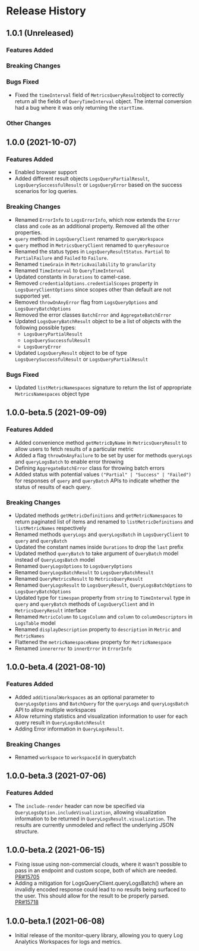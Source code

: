 # Release History

## 1.0.1 (Unreleased)

### Features Added

### Breaking Changes

### Bugs Fixed

- Fixed the `timeInterval` field of `MetricsQueryResult`object to correctly return all the fields of `QueryTimeInterval` object. The internal conversion had a bug where it was only returning the `startTime`.

### Other Changes

## 1.0.0 (2021-10-07)

### Features Added

- Enabled browser support
- Added different result objects `LogsQueryPartialResult`, `LogsQuerySuccessfulResult` or `LogsQueryError` based on the success scenarios for log queries.

### Breaking Changes

- Renamed `ErrorInfo` to `LogsErrorInfo`, which now extends the `Error` class and `code` as an additional property. Removed all the other properties.
- `query` method in `LogsQueryClient` renamed to `queryWorkspace`
- `query` method in `MetricsQueryClient` renamed to `queryResource`
- Renamed the status types in `LogsQueryResultStatus`. `Partial` to `PartialFailure` and `Failed` to `Failure`.
- Renamed `timeGrain` in `MetricAvailability` to `granularity`
- Renamed `TimeInterval` to `QueryTimeInterval`
- Updated constants in `Durations` to camel-case.
- Removed `credentialOptions.credentialScopes` property in `LogsQueryClientOptions` since scopes other than default are not supported yet.
- Removed `throwOnAnyError` flag from `LogsQueryOptions` and `LogsQueryBatchOptions`
- Removed the error classes `BatchError` and `AggregateBatchError`
- Updated `LogsQueryBatchResult` object to be a list of objects with the following possible types:
  - `LogsQueryPartialResult`
  - `LogsQuerySuccessfulResult`
  - `LogsQueryError`
- Updated `LogsQueryResult` object to be of type `LogsQuerySuccessfulResult` or `LogsQueryPartialResult`

### Bugs Fixed

- Updated `listMetricNamespaces` signature to return the list of appropriate `MetricsNamespaces` object type

## 1.0.0-beta.5 (2021-09-09)

### Features Added

- Added convenience method `getMetricByName` in `MetricsQueryResult` to allow users to fetch results of a particular metric
- Added a flag `throwOnAnyFailure` to be set by user for methods `queryLogs` and `queryLogsBatch` to enable error throwing
- Defining `AggregateBatchError` class for throwing batch errors
- Added status with potential values `("Partial" | "Success" | "Failed")` for responses of `query` and `queryBatch` APIs to indicate whether the status of results of each query.

### Breaking Changes

- Updated methods `getMetricDefinitions` and `getMetricNamespaces` to return paginated list of items and renamed to `listMetricDefinitions` and `listMetricNames` respectively
- Renamed methods `queryLogs` and `queryLogsBatch` in `LogsQueryClient` to `query` and `queryBatch`
- Updated the constant names inside `Durations` to drop the `last` prefix
- Updated method `queryBatch` to take argument of `QueryBatch` model instead of `QueryLogsBatch` model
- Renamed `QueryLogsOptions` to `LogsQueryOptions`
- Renamed `QueryLogsBatchResult` to `LogsQueryBatchResult`
- Renamed `QueryMetricsResult` to `MetricsQueryResult`
- Renamed `QueryLogsResult` to `LogsQueryResult`, `QueryLogsBatchOptions` to `LogsQueryBatchOptions`
- Updated type for `timespan` property from `string` to `TimeInterval` type in `query` and `queryBatch` methods of `LogsQueryClient` and in `MetricsQueryResult` interface
- Renamed `MetricColumn` to `LogsColumn` and `column` to `columnDescriptors` in `LogsTable` model
- Renamed `displayDescription` property to `description` in `Metric` and `MetricNames`
- Flattened the `metricNamespaceName` property for `MetricNamespace`
- Renamed `innererror` to `innerError` in `ErrorInfo`

## 1.0.0-beta.4 (2021-08-10)

### Features Added

- Added `additionalWorkspaces` as an optional parameter to `QueryLogsOptions` and `BatchQuery` for the `queryLogs` and `queryLogsBatch` API to allow multiple workspaces
- Allow returning statistics and visualization information to user for each query result in `QueryLogsBatchResult`
- Adding Error information in `QueryLogsResult`.

### Breaking Changes

- Renamed `workspace` to `workspaceId` in querybatch

## 1.0.0-beta.3 (2021-07-06)

### Features Added

- The `include-render` header can now be specified via `QueryLogsOption.includeVisualization`, allowing
  visualization information to be returned in `QueryLogsResult.visualization`. The results are currently
  unmodeled and reflect the underlying JSON structure.

## 1.0.0-beta.2 (2021-06-15)

- Fixing issue using non-commercial clouds, where it wasn't possible to pass in an endpoint and custom
  scope, both of which are needed.
  [PR#15705](https://github.com/Azure/azure-sdk-for-js/pull/15705)
- Adding a mitigation for LogsQueryClient.queryLogsBatch() where an invalidly encoded response could lead
  to no results being surfaced to the user. This should allow for the result to be properly parsed.
  [PR#15718](https://github.com/Azure/azure-sdk-for-js/pull/15718)

## 1.0.0-beta.1 (2021-06-08)

- Initial release of the monitor-query library, allowing you to query Log Analytics Workspaces
  for logs and metrics.
